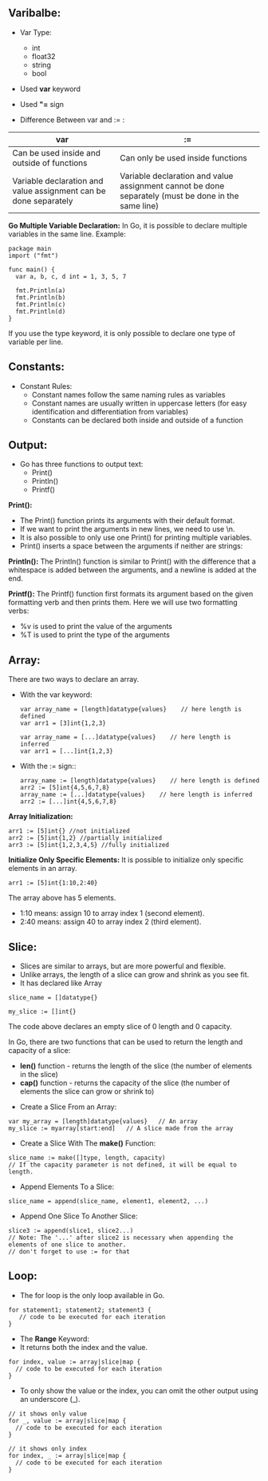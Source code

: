 ## Varibalbe:
* Var Type:
    - int
    - float32
    - string
    - bool

* Used **var** keyword
* Used **"=** sign

* Difference Between var and := :

| var | := |
| --- | --- |
| Can be used inside and outside of functions | Can only be used inside functions |
| Variable declaration and value assignment can be done separately | Variable declaration and value assignment cannot be done separately (must be done in the same line) |


**Go Multiple Variable Declaration:**
In Go, it is possible to declare multiple variables in the same line. Example:
```
package main
import ("fmt")

func main() {
  var a, b, c, d int = 1, 3, 5, 7

  fmt.Println(a)
  fmt.Println(b)
  fmt.Println(c)
  fmt.Println(d)
}
```
If you use the type keyword, it is only possible to declare one type of variable per line.

## Constants:
* Constant Rules:
    - Constant names follow the same naming rules as variables
    - Constant names are usually written in uppercase letters (for easy identification and differentiation from variables)
    - Constants can be declared both inside and outside of a function
  
 ## Output:
- Go has three functions to output text:
  - Print()
  - Println()
  - Printf()

**Print():** 
- The Print() function prints its arguments with their default format. 
- If we want to print the arguments in new lines, we need to use \n.
- It is also possible to only use one Print() for printing multiple variables.
- Print() inserts a space between the arguments if neither are strings:

**Println():** The Println() function is similar to Print() with the difference that a whitespace is added between the arguments, and a newline is added at the end.

**Printf():** The Printf() function first formats its argument based on the given formatting verb and then prints them. Here we will use two formatting verbs:
- %v is used to print the value of the arguments
- %T is used to print the type of the arguments


## Array:
There are two ways to declare an array.
- With the var keyword:
  ```
  var array_name = [length]datatype{values}    // here length is defined
  var arr1 = [3]int{1,2,3}

  var array_name = [...]datatype{values}    // here length is inferred
  var arr1 = [...]int{1,2,3}
  ```
- With the := sign::
  ```
  array_name := [length]datatype{values}    // here length is defined
  arr2 := [5]int{4,5,6,7,8}
  array_name := [...]datatype{values}    // here length is inferred
  arr2 := [...]int{4,5,6,7,8}
  ```

**Array Initialization:**
```
arr1 := [5]int{} //not initialized
arr2 := [5]int{1,2} //partially initialized
arr3 := [5]int{1,2,3,4,5} //fully initialized
```

**Initialize Only Specific Elements:** It is possible to initialize only specific elements in an array.
```
arr1 := [5]int{1:10,2:40}
```

 The array above has 5 elements.

  - 1:10 means: assign 10 to array index 1 (second element).
  - 2:40 means: assign 40 to array index 2 (third element).


## Slice:
- Slices are similar to arrays, but are more powerful and flexible.
- Unlike arrays, the length of a slice can grow and shrink as you see fit.
- It has declared like Array
```
slice_name = []datatype{}

my_slice := []int{}
```
The code above declares an empty slice of 0 length and 0 capacity.

In Go, there are two functions that can be used to return the length and capacity of a slice:
  - **len()** function - returns the length of the slice (the number of elements in the slice)
  - **cap()** function - returns the capacity of the slice (the number of elements the slice can grow or shrink to)

* Create a Slice From an Array:
```
var my_array = [length]datatype{values}   // An array
my_slice := myarray[start:end]   // A slice made from the array
```

* Create a Slice With The **make()** Function:
```
slice_name := make([]type, length, capacity)
// If the capacity parameter is not defined, it will be equal to length.
```

* Append Elements To a Slice:
```
slice_name = append(slice_name, element1, element2, ...)
```

* Append One Slice To Another Slice:
```
slice3 := append(slice1, slice2...)
// Note: The '...' after slice2 is necessary when appending the elements of one slice to another.
// don't forget to use := for that
```

## Loop:
- The for loop is the only loop available in Go.
```
for statement1; statement2; statement3 {
   // code to be executed for each iteration
}
```

- The **Range** Keyword: 
 - It returns both the index and the value.
  ```
  for index, value := array|slice|map {
    // code to be executed for each iteration
  }
  ```

  - To only show the value or the index, you can omit the other output using an underscore (_).
  ```
  // it shows only value
  for _, value := array|slice|map {
    // code to be executed for each iteration
  }

  // it shows only index
  for index, _ := array|slice|map {
    // code to be executed for each iteration
  }
  ```

